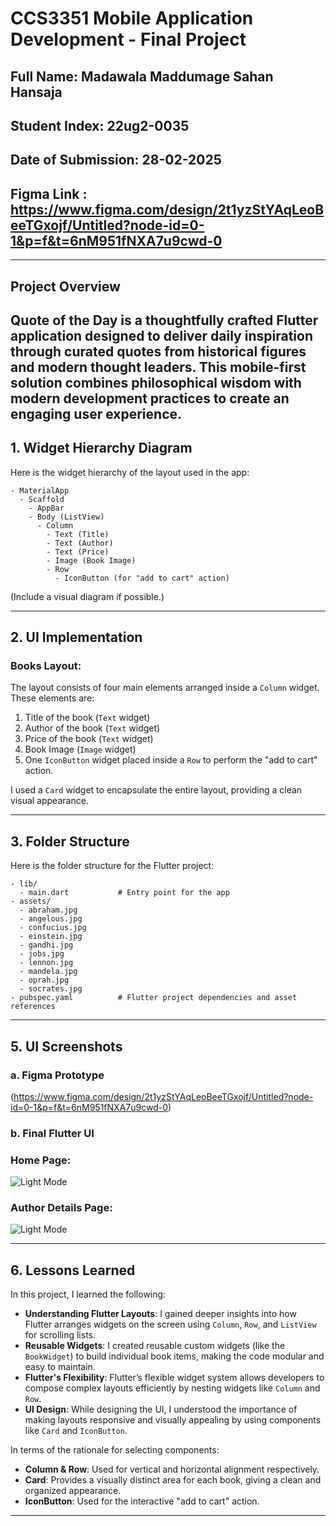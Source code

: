 # CCS3351 Mobile Application Development - Final Project

## Full Name: Madawala Maddumage Sahan Hansaja  

## Student Index: 22ug2-0035

## Date of Submission: 28-02-2025

## Figma Link : https://www.figma.com/design/2t1yzStYAqLeoBeeTGxojf/Untitled?node-id=0-1&p=f&t=6nM951fNXA7u9cwd-0

---

## Project Overview

**Quote of the Day** is a thoughtfully crafted Flutter application designed to deliver daily inspiration through curated quotes from historical figures and modern thought leaders. This mobile-first solution combines philosophical wisdom with modern development practices to create an engaging user experience.
---

## 1. Widget Hierarchy Diagram

Here is the widget hierarchy of the layout used in the app:

```plaintext
- MaterialApp
  - Scaffold
    - AppBar
    - Body (ListView)
      - Column
        - Text (Title)
        - Text (Author)
        - Text (Price)
        - Image (Book Image)
        - Row
          - IconButton (for "add to cart" action)
```

(Include a visual diagram if possible.)

---

## 2. UI Implementation

### Books Layout:

The layout consists of four main elements arranged inside a `Column` widget. These elements are:

1. Title of the book (`Text` widget)
2. Author of the book (`Text` widget)
3. Price of the book (`Text` widget)
4. Book Image (`Image` widget)
5. One `IconButton` widget placed inside a `Row` to perform the "add to cart" action.

I used a `Card` widget to encapsulate the entire layout, providing a clean visual appearance.

---

## 3. Folder Structure

Here is the folder structure for the Flutter project:

```plaintext
- lib/
  - main.dart           # Entry point for the app
- assets/
  - abraham.jpg
  - angelous.jpg
  - confucius.jpg
  - einstein.jpg
  - gandhi.jpg
  - jobs.jpg
  - lennon.jpg
  - mandela.jpg
  - oprah.jpg
  - socrates.jpg
- pubspec.yaml          # Flutter project dependencies and asset references
```

---



## 5. UI Screenshots

### a. Figma Prototype

(https://www.figma.com/design/2t1yzStYAqLeoBeeTGxojf/Untitled?node-id=0-1&p=f&t=6nM951fNXA7u9cwd-0)

### b. Final Flutter UI

### Home Page: 
![Light Mode](https://github.com/sahan026/images/blob/main/Screenshot%202025-02-24%20130808.png)

### Author Details Page: 
![Light Mode](https://github.com/sahan026/images/blob/main/Screenshot%202025-02-24%20130915.png)

---

## 6. Lessons Learned

In this project, I learned the following:

- **Understanding Flutter Layouts**: I gained deeper insights into how Flutter arranges widgets on the screen using `Column`, `Row`, and `ListView` for scrolling lists.
- **Reusable Widgets**: I created reusable custom widgets (like the `BookWidget`) to build individual book items, making the code modular and easy to maintain.
- **Flutter's Flexibility**: Flutter’s flexible widget system allows developers to compose complex layouts efficiently by nesting widgets like `Column` and `Row`.
- **UI Design**: While designing the UI, I understood the importance of making layouts responsive and visually appealing by using components like `Card` and `IconButton`.

In terms of the rationale for selecting components:

- **Column & Row**: Used for vertical and horizontal alignment respectively.
- **Card**: Provides a visually distinct area for each book, giving a clean and organized appearance.
- **IconButton**: Used for the interactive "add to cart" action.

---
